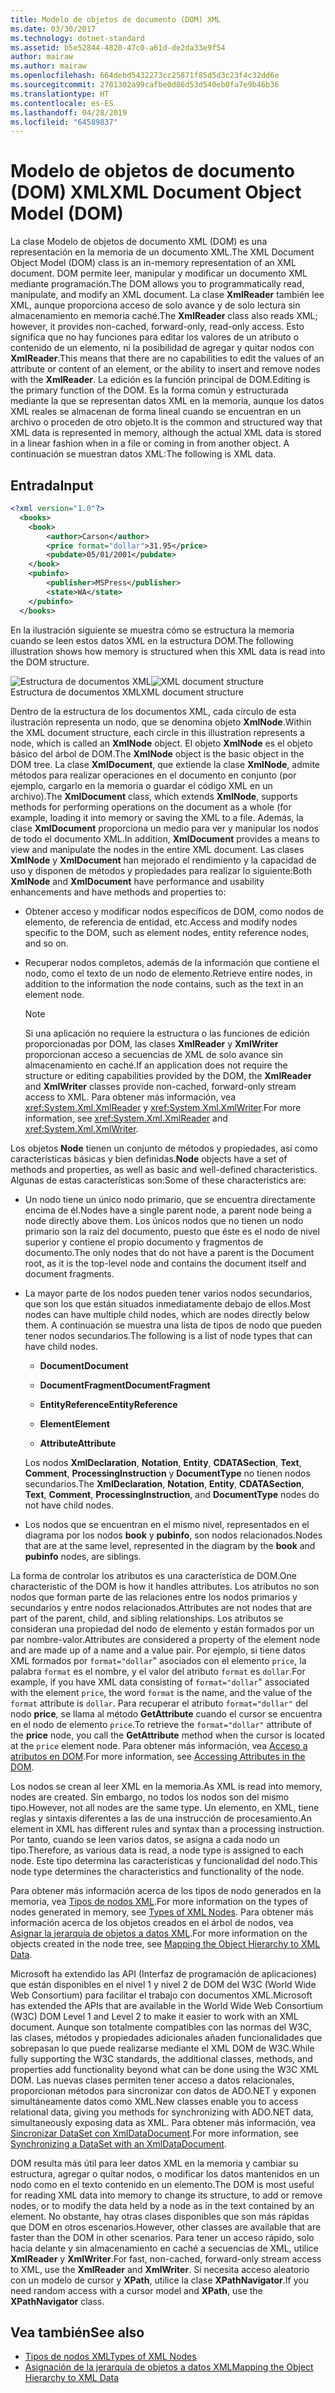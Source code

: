 ```yaml
---
title: Modelo de objetos de documento (DOM) XML
ms.date: 03/30/2017
ms.technology: dotnet-standard
ms.assetid: b5e52844-4820-47c0-a61d-de2da33e9f54
author: mairaw
ms.author: mairaw
ms.openlocfilehash: 664debd5432273cc25871f85d5d3c23f4c32dd6e
ms.sourcegitcommit: 2701302a99cafbe0d86d53d540eb0fa7e9b46b36
ms.translationtype: HT
ms.contentlocale: es-ES
ms.lasthandoff: 04/28/2019
ms.locfileid: "64589837"
---
```

# <a name="xml-document-object-model-dom"></a><span data-ttu-id="a7140-102">Modelo de objetos de documento (DOM) XML</span><span class="sxs-lookup"><span data-stu-id="a7140-102">XML Document Object Model (DOM)</span></span>
<span data-ttu-id="a7140-103">La clase Modelo de objetos de documento XML (DOM) es una representación en la memoria de un documento XML.</span><span class="sxs-lookup"><span data-stu-id="a7140-103">The XML Document Object Model (DOM) class is an in-memory representation of an XML document.</span></span> <span data-ttu-id="a7140-104">DOM permite leer, manipular y modificar un documento XML mediante programación.</span><span class="sxs-lookup"><span data-stu-id="a7140-104">The DOM allows you to programmatically read, manipulate, and modify an XML document.</span></span> <span data-ttu-id="a7140-105">La clase **XmlReader** también lee XML, aunque proporciona acceso de solo avance y de solo lectura sin almacenamiento en memoria caché.</span><span class="sxs-lookup"><span data-stu-id="a7140-105">The **XmlReader** class also reads XML; however, it provides non-cached, forward-only, read-only access.</span></span> <span data-ttu-id="a7140-106">Esto significa que no hay funciones para editar los valores de un atributo o contenido de un elemento, ni la posibilidad de agregar y quitar nodos con **XmlReader**.</span><span class="sxs-lookup"><span data-stu-id="a7140-106">This means that there are no capabilities to edit the values of an attribute or content of an element, or the ability to insert and remove nodes with the **XmlReader**.</span></span> <span data-ttu-id="a7140-107">La edición es la función principal de DOM.</span><span class="sxs-lookup"><span data-stu-id="a7140-107">Editing is the primary function of the DOM.</span></span> <span data-ttu-id="a7140-108">Es la forma común y estructurada mediante la que se representan datos XML en la memoria, aunque los datos XML reales se almacenan de forma lineal cuando se encuentran en un archivo o proceden de otro objeto.</span><span class="sxs-lookup"><span data-stu-id="a7140-108">It is the common and structured way that XML data is represented in memory, although the actual XML data is stored in a linear fashion when in a file or coming in from another object.</span></span> <span data-ttu-id="a7140-109">A continuación se muestran datos XML:</span><span class="sxs-lookup"><span data-stu-id="a7140-109">The following is XML data.</span></span>  
  
## <a name="input"></a><span data-ttu-id="a7140-110">Entrada</span><span class="sxs-lookup"><span data-stu-id="a7140-110">Input</span></span>  
  
```xml  
<?xml version="1.0"?>  
  <books>  
    <book>  
        <author>Carson</author>  
        <price format="dollar">31.95</price>  
        <pubdate>05/01/2001</pubdate>  
    </book>  
    <pubinfo>  
        <publisher>MSPress</publisher>  
        <state>WA</state>  
    </pubinfo>  
  </books>   
```  
  
 <span data-ttu-id="a7140-111">En la ilustración siguiente se muestra cómo se estructura la memoria cuando se leen estos datos XML en la estructura DOM.</span><span class="sxs-lookup"><span data-stu-id="a7140-111">The following illustration shows how memory is structured when this XML data is read into the DOM structure.</span></span>  
  
 <span data-ttu-id="a7140-112">![Estructura de documentos XML](../../../../docs/standard/data/xml/media/xml-to-domtree.gif "XML_To_DOMTree")</span><span class="sxs-lookup"><span data-stu-id="a7140-112">![XML document structure](../../../../docs/standard/data/xml/media/xml-to-domtree.gif "XML_To_DOMTree")</span></span>  
<span data-ttu-id="a7140-113">Estructura de documentos XML</span><span class="sxs-lookup"><span data-stu-id="a7140-113">XML document structure</span></span>  
  
 <span data-ttu-id="a7140-114">Dentro de la estructura de los documentos XML, cada círculo de esta ilustración representa un nodo, que se denomina objeto **XmlNode**.</span><span class="sxs-lookup"><span data-stu-id="a7140-114">Within the XML document structure, each circle in this illustration represents a node, which is called an **XmlNode** object.</span></span> <span data-ttu-id="a7140-115">El objeto **XmlNode** es el objeto básico del árbol de DOM.</span><span class="sxs-lookup"><span data-stu-id="a7140-115">The **XmlNode** object is the basic object in the DOM tree.</span></span> <span data-ttu-id="a7140-116">La clase **XmlDocument**, que extiende la clase **XmlNode**, admite métodos para realizar operaciones en el documento en conjunto (por ejemplo, cargarlo en la memoria o guardar el código XML en un archivo).</span><span class="sxs-lookup"><span data-stu-id="a7140-116">The **XmlDocument** class, which extends **XmlNode**, supports methods for performing operations on the document as a whole (for example, loading it into memory or saving the XML to a file.</span></span> <span data-ttu-id="a7140-117">Además, la clase **XmlDocument** proporciona un medio para ver y manipular los nodos de todo el documento XML.</span><span class="sxs-lookup"><span data-stu-id="a7140-117">In addition, **XmlDocument** provides a means to view and manipulate the nodes in the entire XML document.</span></span> <span data-ttu-id="a7140-118">Las clases **XmlNode** y **XmlDocument** han mejorado el rendimiento y la capacidad de uso y disponen de métodos y propiedades para realizar lo siguiente:</span><span class="sxs-lookup"><span data-stu-id="a7140-118">Both **XmlNode** and **XmlDocument** have performance and usability enhancements and have methods and properties to:</span></span>  
  
- <span data-ttu-id="a7140-119">Obtener acceso y modificar nodos específicos de DOM, como nodos de elemento, de referencia de entidad, etc.</span><span class="sxs-lookup"><span data-stu-id="a7140-119">Access and modify nodes specific to the DOM, such as element nodes, entity reference nodes, and so on.</span></span>  
  
- <span data-ttu-id="a7140-120">Recuperar nodos completos, además de la información que contiene el nodo, como el texto de un nodo de elemento.</span><span class="sxs-lookup"><span data-stu-id="a7140-120">Retrieve entire nodes, in addition to the information the node contains, such as the text in an element node.</span></span>  
  
    > [!NOTE]
    >  <span data-ttu-id="a7140-121">Si una aplicación no requiere la estructura o las funciones de edición proporcionadas por DOM, las clases **XmlReader** y **XmlWriter** proporcionan acceso a secuencias de XML de solo avance sin almacenamiento en caché.</span><span class="sxs-lookup"><span data-stu-id="a7140-121">If an application does not require the structure or editing capabilities provided by the DOM, the **XmlReader** and **XmlWriter** classes provide non-cached, forward-only stream access to XML.</span></span> <span data-ttu-id="a7140-122">Para obtener más información, vea <xref:System.Xml.XmlReader> y <xref:System.Xml.XmlWriter>.</span><span class="sxs-lookup"><span data-stu-id="a7140-122">For more information, see <xref:System.Xml.XmlReader> and <xref:System.Xml.XmlWriter>.</span></span>  
  
 <span data-ttu-id="a7140-123">Los objetos **Node** tienen un conjunto de métodos y propiedades, así como características básicas y bien definidas.</span><span class="sxs-lookup"><span data-stu-id="a7140-123">**Node** objects have a set of methods and properties, as well as basic and well-defined characteristics.</span></span> <span data-ttu-id="a7140-124">Algunas de estas características son:</span><span class="sxs-lookup"><span data-stu-id="a7140-124">Some of these characteristics are:</span></span>  
  
- <span data-ttu-id="a7140-125">Un nodo tiene un único nodo primario, que se encuentra directamente encima de él.</span><span class="sxs-lookup"><span data-stu-id="a7140-125">Nodes have a single parent node, a parent node being a node directly above them.</span></span> <span data-ttu-id="a7140-126">Los únicos nodos que no tienen un nodo primario son la raíz del documento, puesto que éste es el nodo de nivel superior y contiene el propio documento y fragmentos de documento.</span><span class="sxs-lookup"><span data-stu-id="a7140-126">The only nodes that do not have a parent is the Document root, as it is the top-level node and contains the document itself and document fragments.</span></span>  
  
- <span data-ttu-id="a7140-127">La mayor parte de los nodos pueden tener varios nodos secundarios, que son los que están situados inmediatamente debajo de ellos.</span><span class="sxs-lookup"><span data-stu-id="a7140-127">Most nodes can have multiple child nodes, which are nodes directly below them.</span></span> <span data-ttu-id="a7140-128">A continuación se muestra una lista de tipos de nodo que pueden tener nodos secundarios.</span><span class="sxs-lookup"><span data-stu-id="a7140-128">The following is a list of node types that can have child nodes.</span></span>  
  
    - <span data-ttu-id="a7140-129">**Document**</span><span class="sxs-lookup"><span data-stu-id="a7140-129">**Document**</span></span>  
  
    - <span data-ttu-id="a7140-130">**DocumentFragment**</span><span class="sxs-lookup"><span data-stu-id="a7140-130">**DocumentFragment**</span></span>  
  
    - <span data-ttu-id="a7140-131">**EntityReference**</span><span class="sxs-lookup"><span data-stu-id="a7140-131">**EntityReference**</span></span>  
  
    - <span data-ttu-id="a7140-132">**Element**</span><span class="sxs-lookup"><span data-stu-id="a7140-132">**Element**</span></span>  
  
    - <span data-ttu-id="a7140-133">**Attribute**</span><span class="sxs-lookup"><span data-stu-id="a7140-133">**Attribute**</span></span>  
  
     <span data-ttu-id="a7140-134">Los nodos **XmlDeclaration**, **Notation**, **Entity**, **CDATASection**, **Text**, **Comment**, **ProcessingInstruction** y **DocumentType** no tienen nodos secundarios.</span><span class="sxs-lookup"><span data-stu-id="a7140-134">The **XmlDeclaration**, **Notation**, **Entity**, **CDATASection**, **Text**, **Comment**, **ProcessingInstruction**, and **DocumentType** nodes do not have child nodes.</span></span>  
  
- <span data-ttu-id="a7140-135">Los nodos que se encuentran en el mismo nivel, representados en el diagrama por los nodos **book** y **pubinfo**, son nodos relacionados.</span><span class="sxs-lookup"><span data-stu-id="a7140-135">Nodes that are at the same level, represented in the diagram by the **book** and **pubinfo** nodes, are siblings.</span></span>  
  
 <span data-ttu-id="a7140-136">La forma de controlar los atributos es una característica de DOM.</span><span class="sxs-lookup"><span data-stu-id="a7140-136">One characteristic of the DOM is how it handles attributes.</span></span> <span data-ttu-id="a7140-137">Los atributos no son nodos que forman parte de las relaciones entre los nodos primarios y secundarios y entre nodos relacionados.</span><span class="sxs-lookup"><span data-stu-id="a7140-137">Attributes are not nodes that are part of the parent, child, and sibling relationships.</span></span> <span data-ttu-id="a7140-138">Los atributos se consideran una propiedad del nodo de elemento y están formados por un par nombre-valor.</span><span class="sxs-lookup"><span data-stu-id="a7140-138">Attributes are considered a property of the element node and are made up of a name and a value pair.</span></span> <span data-ttu-id="a7140-139">Por ejemplo, si tiene datos XML formados por `format="dollar`" asociados con el elemento `price`, la palabra `format` es el nombre, y el valor del atributo `format` es `dollar`.</span><span class="sxs-lookup"><span data-stu-id="a7140-139">For example, if you have XML data consisting of `format="dollar`" associated with the element `price`, the word `format` is the name, and the value of the `format` attribute is `dollar`.</span></span> <span data-ttu-id="a7140-140">Para recuperar el atributo `format="dollar"` del nodo **price**, se llama al método **GetAttribute** cuando el cursor se encuentra en el nodo de elemento `price`.</span><span class="sxs-lookup"><span data-stu-id="a7140-140">To retrieve the `format="dollar"` attribute of the **price** node, you call the **GetAttribute** method when the cursor is located at the `price` element node.</span></span> <span data-ttu-id="a7140-141">Para obtener más información, vea [Acceso a atributos en DOM](../../../../docs/standard/data/xml/accessing-attributes-in-the-dom.md).</span><span class="sxs-lookup"><span data-stu-id="a7140-141">For more information, see [Accessing Attributes in the DOM](../../../../docs/standard/data/xml/accessing-attributes-in-the-dom.md).</span></span>  
  
 <span data-ttu-id="a7140-142">Los nodos se crean al leer XML en la memoria.</span><span class="sxs-lookup"><span data-stu-id="a7140-142">As XML is read into memory, nodes are created.</span></span> <span data-ttu-id="a7140-143">Sin embargo, no todos los nodos son del mismo tipo.</span><span class="sxs-lookup"><span data-stu-id="a7140-143">However, not all nodes are the same type.</span></span> <span data-ttu-id="a7140-144">Un elemento, en XML, tiene reglas y sintaxis diferentes a las de una instrucción de procesamiento.</span><span class="sxs-lookup"><span data-stu-id="a7140-144">An element in XML has different rules and syntax than a processing instruction.</span></span> <span data-ttu-id="a7140-145">Por tanto, cuando se leen varios datos, se asigna a cada nodo un tipo.</span><span class="sxs-lookup"><span data-stu-id="a7140-145">Therefore, as various data is read, a node type is assigned to each node.</span></span> <span data-ttu-id="a7140-146">Este tipo determina las características y funcionalidad del nodo.</span><span class="sxs-lookup"><span data-stu-id="a7140-146">This node type determines the characteristics and functionality of the node.</span></span>  
  
 <span data-ttu-id="a7140-147">Para obtener más información acerca de los tipos de nodo generados en la memoria, vea [Tipos de nodos XML](../../../../docs/standard/data/xml/types-of-xml-nodes.md).</span><span class="sxs-lookup"><span data-stu-id="a7140-147">For more information on the types of nodes generated in memory, see [Types of XML Nodes](../../../../docs/standard/data/xml/types-of-xml-nodes.md).</span></span> <span data-ttu-id="a7140-148">Para obtener más información acerca de los objetos creados en el árbol de nodos, vea [Asignar la jerarquía de objetos a datos XML](../../../../docs/standard/data/xml/mapping-the-object-hierarchy-to-xml-data.md).</span><span class="sxs-lookup"><span data-stu-id="a7140-148">For more information on the objects created in the node tree, see [Mapping the Object Hierarchy to XML Data](../../../../docs/standard/data/xml/mapping-the-object-hierarchy-to-xml-data.md).</span></span>  
  
 <span data-ttu-id="a7140-149">Microsoft ha extendido las API (Interfaz de programación de aplicaciones) que están disponibles en el nivel 1 y nivel 2 de DOM del W3C (World Wide Web Consortium) para facilitar el trabajo con documentos XML.</span><span class="sxs-lookup"><span data-stu-id="a7140-149">Microsoft has extended the APIs that are available in the World Wide Web Consortium (W3C) DOM Level 1 and Level 2 to make it easier to work with an XML document.</span></span> <span data-ttu-id="a7140-150">Aunque son totalmente compatibles con las normas del W3C, las clases, métodos y propiedades adicionales añaden funcionalidades que sobrepasan lo que puede realizarse mediante el XML DOM de W3C.</span><span class="sxs-lookup"><span data-stu-id="a7140-150">While fully supporting the W3C standards, the additional classes, methods, and properties add functionality beyond what can be done using the W3C XML DOM.</span></span> <span data-ttu-id="a7140-151">Las nuevas clases permiten tener acceso a datos relacionales, proporcionan métodos para sincronizar con datos de ADO.NET y exponen simultáneamente datos como XML.</span><span class="sxs-lookup"><span data-stu-id="a7140-151">New classes enable you to access relational data, giving you methods for synchronizing with ADO.NET data, simultaneously exposing data as XML.</span></span> <span data-ttu-id="a7140-152">Para obtener más información, vea [Sincronizar DataSet con XmlDataDocument](../../../../docs/framework/data/adonet/dataset-datatable-dataview/dataset-and-xmldatadocument-synchronization.md).</span><span class="sxs-lookup"><span data-stu-id="a7140-152">For more information, see [Synchronizing a DataSet with an XmlDataDocument](../../../../docs/framework/data/adonet/dataset-datatable-dataview/dataset-and-xmldatadocument-synchronization.md).</span></span>  
  
 <span data-ttu-id="a7140-153">DOM resulta más útil para leer datos XML en la memoria y cambiar su estructura, agregar o quitar nodos, o modificar los datos mantenidos en un nodo como en el texto contenido en un elemento.</span><span class="sxs-lookup"><span data-stu-id="a7140-153">The DOM is most useful for reading XML data into memory to change its structure, to add or remove nodes, or to modify the data held by a node as in the text contained by an element.</span></span> <span data-ttu-id="a7140-154">No obstante, hay otras clases disponibles que son más rápidas que DOM en otros escenarios.</span><span class="sxs-lookup"><span data-stu-id="a7140-154">However, other classes are available that are faster than the DOM in other scenarios.</span></span> <span data-ttu-id="a7140-155">Para tener un acceso rápido, solo hacia delante y sin almacenamiento en caché a secuencias de XML, utilice **XmlReader** y **XmlWriter**.</span><span class="sxs-lookup"><span data-stu-id="a7140-155">For fast, non-cached, forward-only stream access to XML, use the **XmlReader** and **XmlWriter**.</span></span> <span data-ttu-id="a7140-156">Si necesita acceso aleatorio con un modelo de cursor y **XPath**, utilice la clase **XPathNavigator**.</span><span class="sxs-lookup"><span data-stu-id="a7140-156">If you need random access with a cursor model and **XPath**, use the **XPathNavigator** class.</span></span>  
  
## <a name="see-also"></a><span data-ttu-id="a7140-157">Vea también</span><span class="sxs-lookup"><span data-stu-id="a7140-157">See also</span></span>

- [<span data-ttu-id="a7140-158">Tipos de nodos XML</span><span class="sxs-lookup"><span data-stu-id="a7140-158">Types of XML Nodes</span></span>](../../../../docs/standard/data/xml/types-of-xml-nodes.md)
- [<span data-ttu-id="a7140-159">Asignación de la jerarquía de objetos a datos XML</span><span class="sxs-lookup"><span data-stu-id="a7140-159">Mapping the Object Hierarchy to XML Data</span></span>](../../../../docs/standard/data/xml/mapping-the-object-hierarchy-to-xml-data.md)
